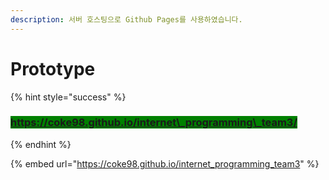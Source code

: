 ```yaml
---
description: 서버 호스팅으로 Github Pages를 사용하였습니다.
---
```


# Prototype

{% hint style="success" %}
### <mark style="background-color:green;">https://coke98.github.io/internet\_programming\_team3/</mark>
{% endhint %}

{% embed url="https://coke98.github.io/internet_programming_team3" %}

